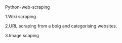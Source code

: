 Python-web-scraping

1.Wiki scraping

2.URL scraping from a bolg and categorising websites.

3.Image scaping
